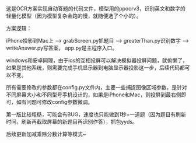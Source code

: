 这是OCR方案实现自动答题的代码文件，模型用的ppocrv3，识别英文和数字的轻量化模型（因为模型复杂会跑的慢，就随便选了个小的）。

方案逻辑：

iPhone投影到Mac上 --> grabScreen.py抓题目 --> greaterThan.py识别数字 --> writeAnswer.py写答案， app.py是主程序入口。

windows和安卓同理，由于ios的互相投屏可以解决模拟器投屏问题，就偷懒了，如果是其他系统，则需要完成手机显示器到电脑显示器投影这一步，后续代码都可以不变。

所有需要修改的参数都在config.py文件内，主要一些捕捉图像区域参数，是针对不同屏幕大小和不同型号手机设计的，如果是iPhone和Mac，则投屏到最右侧即可，如有问题可修改config参数微调。

第一版比较粗糙，可能会有BUG，速度也只能做到1秒+一道题（因为题目有刷新时间，刷新再截取屏幕的新题目再识别作答），抓包yyds。

后续更新加减乘除分数计算等模式~
